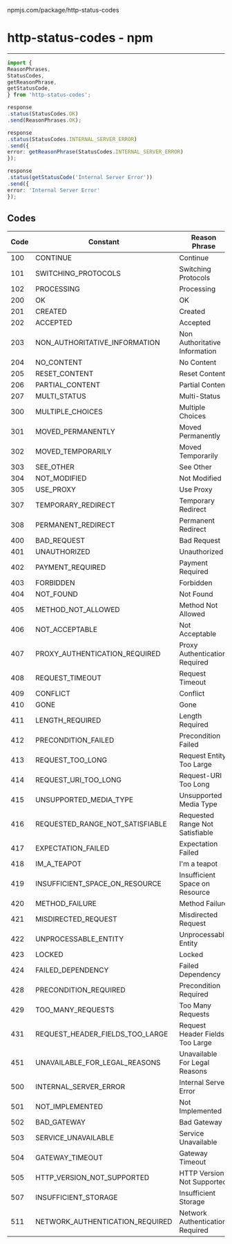 npmjs.com/package/http-status-codes



# http-status-codes - npm


---
```ts
import {
ReasonPhrases,
StatusCodes,
getReasonPhrase,
getStatusCode,
} from 'http-status-codes';

response
.status(StatusCodes.OK)
.send(ReasonPhrases.OK);

response
.status(StatusCodes.INTERNAL_SERVER_ERROR)
.send({
error: getReasonPhrase(StatusCodes.INTERNAL_SERVER_ERROR)
});

response
.status(getStatusCode('Internal Server Error'))
.send({
error: 'Internal Server Error'
});
```

## [](https://www.npmjs.com/package/http-status-codes#codes)Codes

| Code | Constant | Reason Phrase |
| --- | --- | --- |
| 100 | CONTINUE | Continue |
| 101 | SWITCHING\_PROTOCOLS | Switching Protocols |
| 102 | PROCESSING | Processing |
| 200 | OK | OK |
| 201 | CREATED | Created |
| 202 | ACCEPTED | Accepted |
| 203 | NON\_AUTHORITATIVE\_INFORMATION | Non Authoritative Information |
| 204 | NO\_CONTENT | No Content |
| 205 | RESET\_CONTENT | Reset Content |
| 206 | PARTIAL\_CONTENT | Partial Content |
| 207 | MULTI\_STATUS | Multi-Status |
| 300 | MULTIPLE\_CHOICES | Multiple Choices |
| 301 | MOVED\_PERMANENTLY | Moved Permanently |
| 302 | MOVED\_TEMPORARILY | Moved Temporarily |
| 303 | SEE\_OTHER | See Other |
| 304 | NOT\_MODIFIED | Not Modified |
| 305 | USE\_PROXY | Use Proxy |
| 307 | TEMPORARY\_REDIRECT | Temporary Redirect |
| 308 | PERMANENT\_REDIRECT | Permanent Redirect |
| 400 | BAD\_REQUEST | Bad Request |
| 401 | UNAUTHORIZED | Unauthorized |
| 402 | PAYMENT\_REQUIRED | Payment Required |
| 403 | FORBIDDEN | Forbidden |
| 404 | NOT\_FOUND | Not Found |
| 405 | METHOD\_NOT\_ALLOWED | Method Not Allowed |
| 406 | NOT\_ACCEPTABLE | Not Acceptable |
| 407 | PROXY\_AUTHENTICATION\_REQUIRED | Proxy Authentication Required |
| 408 | REQUEST\_TIMEOUT | Request Timeout |
| 409 | CONFLICT | Conflict |
| 410 | GONE | Gone |
| 411 | LENGTH\_REQUIRED | Length Required |
| 412 | PRECONDITION\_FAILED | Precondition Failed |
| 413 | REQUEST\_TOO\_LONG | Request Entity Too Large |
| 414 | REQUEST\_URI\_TOO\_LONG | Request-URI Too Long |
| 415 | UNSUPPORTED\_MEDIA\_TYPE | Unsupported Media Type |
| 416 | REQUESTED\_RANGE\_NOT\_SATISFIABLE | Requested Range Not Satisfiable |
| 417 | EXPECTATION\_FAILED | Expectation Failed |
| 418 | IM\_A\_TEAPOT | I'm a teapot |
| 419 | INSUFFICIENT\_SPACE\_ON\_RESOURCE | Insufficient Space on Resource |
| 420 | METHOD\_FAILURE | Method Failure |
| 421 | MISDIRECTED\_REQUEST | Misdirected Request |
| 422 | UNPROCESSABLE\_ENTITY | Unprocessable Entity |
| 423 | LOCKED | Locked |
| 424 | FAILED\_DEPENDENCY | Failed Dependency |
| 428 | PRECONDITION\_REQUIRED | Precondition Required |
| 429 | TOO\_MANY\_REQUESTS | Too Many Requests |
| 431 | REQUEST\_HEADER\_FIELDS\_TOO\_LARGE | Request Header Fields Too Large |
| 451 | UNAVAILABLE\_FOR\_LEGAL\_REASONS | Unavailable For Legal Reasons |
| 500 | INTERNAL\_SERVER\_ERROR | Internal Server Error |
| 501 | NOT\_IMPLEMENTED | Not Implemented |
| 502 | BAD\_GATEWAY | Bad Gateway |
| 503 | SERVICE\_UNAVAILABLE | Service Unavailable |
| 504 | GATEWAY\_TIMEOUT | Gateway Timeout |
| 505 | HTTP\_VERSION\_NOT\_SUPPORTED | HTTP Version Not Supported |
| 507 | INSUFFICIENT\_STORAGE | Insufficient Storage |
| 511 | NETWORK\_AUTHENTICATION\_REQUIRED | Network Authentication Required |
